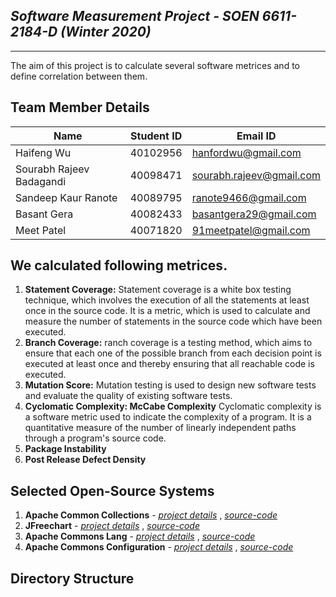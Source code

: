 ## *Software Measurement Project - SOEN 6611-2184-D (Winter 2020)*
-------------------------------------------------------

The aim of this project is to calculate several software metrices and to define correlation between them.

## Team Member Details
| Name | Student ID | Email ID |
| --- | --- | --- |
| Haifeng Wu | 40102956 | hanfordwu@gmail.com |
| Sourabh Rajeev Badagandi | 40098471 | sourabh.rajeev@gmail.com |
| Sandeep Kaur Ranote  | 40089795 |ranote9466@gmail.com |
| Basant Gera | 40082433 | basantgera29@gmail.com |
| Meet Patel  | 40071820 | 91meetpatel@gmail.com|


## We calculated following metrices.


1. **Statement Coverage:** Statement coverage is a white box testing technique, which involves the execution of all the statements at least once in the source code. It is a metric, which is used to calculate and measure the number of statements in the source code which have been executed.
2. **Branch Coverage:** ranch coverage is a testing method, which aims to ensure that each one of the possible branch from each decision point is executed at least once and thereby ensuring that all reachable code is executed.
3. **Mutation Score:** Mutation testing is used to design new software tests and evaluate the quality of existing software tests.
4. **Cyclomatic Complexity: McCabe Complexity** Cyclomatic complexity is a software metric used to indicate the complexity of a program. It is a quantitative measure of the number of linearly independent paths through a program's source code. 
5. **Package Instability** 
6. **Post Release Defect Density**

## Selected Open-Source Systems

1. **Apache Common Collections** - [*project details*](https://commons.apache.org/proper/commons-collections/) , [*source-code*](https://github.com/apache/commons-collections) 
2. **JFreechart** - [*project details*](http://www.jfree.org/jfreechart/) , [*source-code*](https://github.com/jfree/jfreechart) 
3. **Apache Commons Lang** - [*project details*](http://commons.apache.org/proper/commons-lang/) , [*source-code*](https://github.com/apache/commons-lang)
4.  **Apache Commons Configuration** - [*project details*](https://commons.apache.org/proper/commons-configuration/) , [*source-code*](https://github.com/apache/commons-configuration)

## Directory Structure

